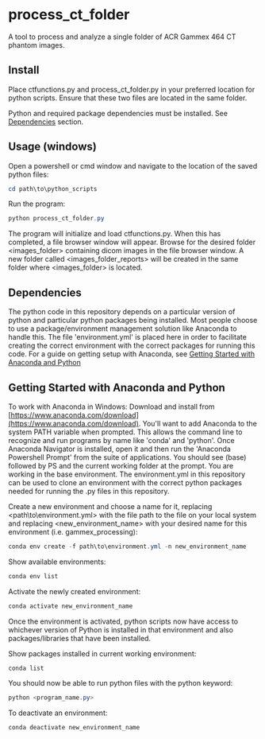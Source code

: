 # process_ct_folder

A tool to process and analyze a single folder of ACR Gammex 464 CT phantom images.

## Install

Place ctfunctions.py and process_ct_folder.py in your preferred location for python scripts. Ensure that these two files are located in the same folder. 

Python and required package dependencies must be installed. See [Dependencies](#Dependencies) section. 

## Usage (windows)

Open a powershell or cmd window and navigate to the location of the saved python files:

```powershell
cd path\to\python_scripts
```

Run the program:

```powershell
python process_ct_folder.py
```

The program will initialize and load ctfunctions.py. When this has completed, a file browser window will appear. Browse for the desired folder <images_folder> containing dicom images in the file browser window. A new folder called <images_folder_reports> will be created in the same folder where <images_folder> is located.

## Dependencies
The python code in this repository depends on a particular version of python and particular python packages being installed. Most people choose to use a package/environment management solution like Anaconda to handle this. The file 'environment.yml' is placed here in order to facilitate creating the correct environment with the correct packages for running this code. For a guide on getting setup with Anaconda, see [Getting Started with Anaconda and Python](#getting-started-with-anaconda-and-python)

## Getting Started with Anaconda and Python

To work with Anaconda in Windows:
Download and install from [https://www.anaconda.com/download](https://www.anaconda.com/download).
You'll want to add Anaconda to the system PATH variable when prompted. This allows the command line to recognize and run programs by name like 'conda' and 'python'.
Once Anaconda Navigator is installed, open it and then run the 'Anaconda Powershell Prompt' from the suite of applications.
You should see (base) followed by PS and the current working folder at the prompt. You are working in the base environment.
The environment.yml in this repository can be used to clone an environment with the correct python packages needed for running the .py files in this repository.

Create a new environment and choose a name for it, replacing <path\to\environment.yml> with the file path to the file on your local system and replacing <new_environment_name> with your desired name for this environment (i.e. gammex_processing):

```powershell
conda env create -f path\to\environment.yml -n new_environment_name
```

Show available environments:

```powershell
conda env list
```

Activate the newly created environment:

```powershell
conda activate new_environment_name
```

Once the environment is activated, python scripts now have access to whichever version of Python is installed in that environment and also packages/libraries that have been installed.

Show packages installed in current working environment:

```powershell
conda list
```
You should now be able to run python files with the python keyword:

```powershell
python <program_name.py>
```

To deactivate an environment:

```powershell
conda deactivate new_environment_name
```
